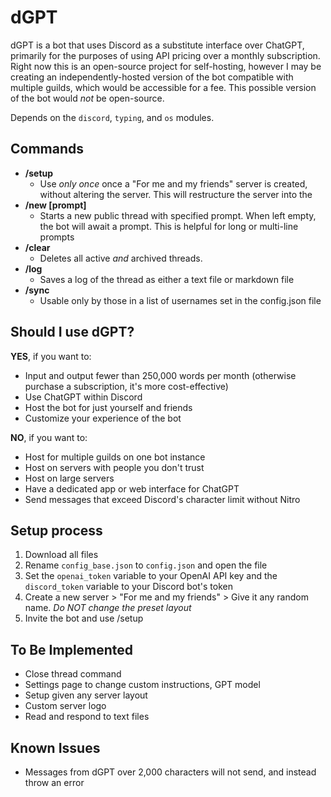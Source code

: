 # dGPT
dGPT is a bot that uses Discord as a substitute interface over ChatGPT, primarily for the purposes of using API pricing over a monthly subscription. Right now this is an open-source project for self-hosting, however I may be creating an independently-hosted version of the bot compatible with multiple guilds, which would be accessible for a fee. This possible version of the bot would *not* be open-source.

Depends on the `discord`, `typing`, and `os` modules.

## Commands
- **/setup**
    - Use *only once* once a "For me and my friends" server is created, without altering the server. This will restructure the server into the 
- **/new [prompt]**
    - Starts a new public thread with specified prompt. When left empty, the bot will await a prompt. This is helpful for long or multi-line prompts
- **/clear**
    - Deletes all active *and* archived threads.
- **/log**
    - Saves a log of the thread as either a text file or markdown file
- **/sync**
    - Usable only by those in a list of usernames set in the config.json file


## Should I use dGPT?
**YES**, if you want to:
- Input and output fewer than 250,000 words per month (otherwise purchase a subscription, it's more cost-effective)
- Use ChatGPT within Discord
- Host the bot for just yourself and friends
- Customize your experience of the bot

**NO**, if you want to:
- Host for multiple guilds on one bot instance
- Host on servers with people you don't trust
- Host on large servers
- Have a dedicated app or web interface for ChatGPT
- Send messages that exceed Discord's character limit without Nitro

## Setup process
1. Download all files
2. Rename `config_base.json` to `config.json` and open the file
3. Set the `openai_token` variable to your OpenAI API key and the `discord_token` variable to your Discord bot's token
4. Create a new server > "For me and my friends" > Give it any random name. *Do NOT change the preset layout*
5. Invite the bot and use /setup


## To Be Implemented
- Close thread command
- Settings page to change custom instructions, GPT model
- Setup given any server layout
- Custom server logo
- Read and respond to text files

## Known Issues
- Messages from dGPT over 2,000 characters will not send, and instead throw an error

